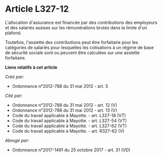 # Article L327-12

L'allocation d'assurance est financée par des contributions des employeurs et des salariés assises sur les rémunérations
brutes dans la limite d'un plafond.

Toutefois, l'assiette des contributions peut être forfaitaire pour les catégories de salariés pour lesquelles les cotisations
à un régime de base de sécurité sociale sont ou peuvent être calculées sur une assiette forfaitaire.

**Liens relatifs à cet article**

_Créé par_:

  - Ordonnance n°2012-788 du 31 mai 2012 - art. 5

_Cité par_:

  - Ordonnance n°2012-788 du 31 mai 2012 - art. 12 (V)
  - Ordonnance n°2012-788 du 31 mai 2012 - art. 13 (V)
  - Code du travail applicable à Mayotte. - art. L327-18 (VT)
  - Code du travail applicable à Mayotte. - art. L327-54 (VT)
  - Code du travail applicable à Mayotte. - art. L327-62 (VT)
  - Code du travail applicable à Mayotte. - art. R327-62 (V)

_Abrogé par_:

  - Ordonnance n°2017-1491 du 25 octobre 2017 - art. 31 (VD)
